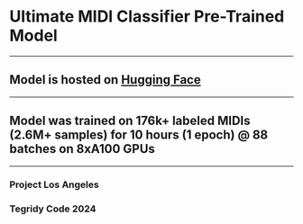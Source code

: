 # Ultimate MIDI Classifier Pre-Trained Model

***

## Model is hosted on [Hugging Face](https://huggingface.co/asigalov61/Ultimate-MIDI-Classifier)

***

## Model was trained on 176k+ labeled MIDIs (2.6M+ samples) for 10 hours (1 epoch) @ 88 batches on 8xA100 GPUs

***

### Project Los Angeles
### Tegridy Code 2024
